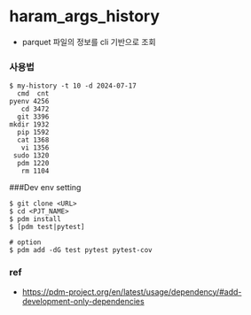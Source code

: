 # haram_args_history
- parquet 파일의 정보를 cli 기반으로 조회

### 사용법
```
$ my-history -t 10 -d 2024-07-17
  cmd  cnt
pyenv 4256
   cd 3472
  git 3396
mkdir 1932
  pip 1592
  cat 1368
   vi 1356
 sudo 1320
  pdm 1220
   rm 1104
```

###Dev env setting
```
$ git clone <URL>
$ cd <PJT_NAME>
$ pdm install
$ [pdm test|pytest]

# option
$ pdm add -dG test pytest pytest-cov
```

### ref
- https://pdm-project.org/en/latest/usage/dependency/#add-development-only-dependencies
